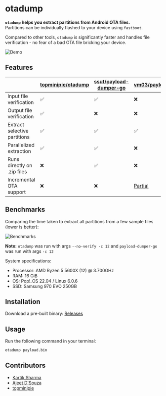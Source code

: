 
# otadump

**`otadump` helps you extract partitions from Android OTA files.** <br />
Partitions can be individually flashed to your device using `fastboot`.

Compared to other tools, `otadump` is significantly faster and handles file
verification - no fear of a bad OTA file bricking your device.

![Demo][demo]

</div>

## Features

|                              | [topminipie/otadump]   | [ssut/payload-dumper-go] | [vm03/payload_dumper]                     |
| ---------------------------- | ---------------------- | ------------------------ | ----------------------------------------- |
| Input file verification      | ✅                     | ✅                        | ❌                                        |
| Output file verification     | ✅                     | ❌                        | ❌                                        |
| Extract selective partitions | ✅                     | ✅                        | ✅                                        |
| Parallelized extraction      | ✅                     | ✅                        | ❌                                        |
| Runs directly on .zip files  | ❌                     | ✅                        | ❌                                        |
| Incremental OTA support      | ❌                     | ❌                        | [Partial][payload_dumper-incremental-ota] |

## Benchmarks

Comparing the time taken to extract all partitions from a few sample files
(lower is better):

![Benchmarks][benchmarks]

**Note:** `otadump` was run with args `--no-verify -c 12` and `payload-dumper-go` was run with args `-c 12`

System specifications:

- Processor: AMD Ryzen 5 5600X (12) @ 3.700GHz
- RAM: 16 GiB
- OS: Pop!_OS 22.04 / Linux 6.0.6
- SSD: Samsung 970 EVO 250GB

## Installation

Download a pre-built binary: [Releases](https://github.com/topminipie/otadump/releases/latest)

## Usage

Run the following command in your terminal:

```sh
otadump payload.bin
```

## Contributors

- [Kartik Sharma](https://github.com/crazystylus)
- [Ajeet D'Souza](https://github.com/ajeetdsouza)
- [topminipie](https://github.com/topminipie)

[benchmarks]: contrib/benchmarks.svg
[demo]: contrib/demo.gif
[topminipie/otadump]: https://github.com/crazystylus/otadump
[ssut/payload-dumper-go]: https://github.com/ssut/payload-dumper-go
[vm03/payload_dumper]: https://github.com/vm03/payload_dumper
[payload_dumper-incremental-ota]: https://github.com/vm03/payload_dumper/issues/53
